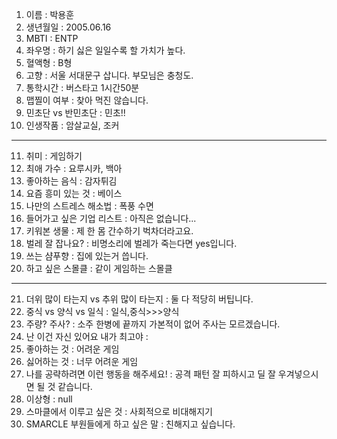 

1. 이름 : 박용훈
2. 생년월일 : 2005.06.16
3. MBTI : ENTP
4. 좌우명 : 하기 싫은 일일수록 할 가치가 높다.
5. 혈액형 : B형
6. 고향 : 서울 서대문구 삽니다. 부모님은 충청도.
7. 통학시간 : 버스타고 1시간50분
8. 맵찔이 여부 : 찾아 먹진 않습니다.
9. 민초단 vs 반민초단 : 민초!!
10. 인생작품 : 암살교실, 조커
---
11. 취미 : 게임하기
12. 최애 가수 : 요루시카, 백아
13. 좋아하는 음식 : 감자튀김
14. 요즘 흥미 있는 것 : 베이스
15. 나만의 스트레스 해소법 : 폭풍 수면
16. 들어가고 싶은 기업 리스트 : 아직은 없습니다... 
17. 키워본 생물 : 제 한 몸 간수하기 벅차더라고요.
18. 벌레 잘 잡나요? : 비명소리에 벌레가 죽는다면 yes입니다.
19. 쓰는 샴푸향 : 집에 있는거 씁니다.
20. 하고 싶은 스몰클 : 같이 게임하는 스몰클 
***
21. 더위 많이 타는지 vs 추위 많이 타는지 : 둘 다 적당히 버팁니다.
22. 중식 vs 양식 vs 일식 : 일식,중식>>>양식
23. 주량? 주사? : 소주 한병에 끝까지 가본적이 없어 주사는 모르겠습니다.
24. 난 이건 자신 있어요 내가 최고야 : 
25. 좋아하는 것 : 어려운 게임
26. 싫어하는 것 : 너무 어려운 게임
27. 나를 공략하려면 이런 행동을 해주세요! : 공격 패턴 잘 피하시고 딜 잘 우겨넣으시면 될 것 같습니다.
28. 이상형 : null
29. 스마클에서 이루고 싶은 것 : 사회적으로 비대해지기
30. SMARCLE 부원들에게 하고 싶은 말 : 친해지고 싶습니다.
